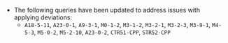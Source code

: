  - The following queries have been updated to address issues with applying deviations:
   - `A18-5-11`, `A23-0-1`, `A9-3-1`, `M0-1-2`, `M3-1-2`, `M3-2-1`, `M3-2-3`, `M3-9-1`, `M4-5-3`, `M5-0-2`, `M5-2-10`, `A23-0-2`, `CTR51-CPP`, `STR52-CPP`
